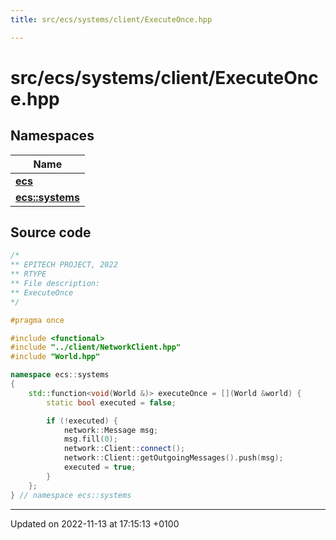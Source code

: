 ```yaml
---
title: src/ecs/systems/client/ExecuteOnce.hpp

---
```


# src/ecs/systems/client/ExecuteOnce.hpp



## Namespaces

| Name           |
| -------------- |
| **[ecs](Namespaces/namespaceecs.md)**  |
| **[ecs::systems](Namespaces/namespaceecs_1_1systems.md)**  |




## Source code

```cpp
/*
** EPITECH PROJECT, 2022
** RTYPE
** File description:
** ExecuteOnce
*/

#pragma once

#include <functional>
#include "../client/NetworkClient.hpp"
#include "World.hpp"

namespace ecs::systems
{
    std::function<void(World &)> executeOnce = [](World &world) {
        static bool executed = false;

        if (!executed) {
            network::Message msg;
            msg.fill(0);
            network::Client::connect();
            network::Client::getOutgoingMessages().push(msg);
            executed = true;
        }
    };
} // namespace ecs::systems
```


-------------------------------

Updated on 2022-11-13 at 17:15:13 +0100
